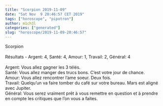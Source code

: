 ```yaml
---
title: "Scorpion 2019-11-09"
date: "Sat Nov  9 20:46:57 CET 2019"
tags: ["horoscope", "pipotron"]
author: m1ch3l
categories: ["generated"]
slug: "horoscope/2019-11-09-20:46:57"
---
```


Scorpion<br>
<br>
Résultats - Argent: 4, Santé: 4, Amour: 1, Travail: 2, Général: 4<br>
<br>
Argent:  Vous allez gagner les 3 télés. <br>
Santé:   Vous allez manger des trucs bons. C’est votre jour de chance.<br>
Amour:   Vous allez rencontrer l’ame soeur. Deux fois.<br>
Travail: Quelqu’un va faire tomber du café sur votre bureau. Mars est aligné avec Jupiter.<br>
Général: Vous serez vraiment prêt à vous remettre en question et à prendre en compte les critiques que l’on vous a faites.<br>
